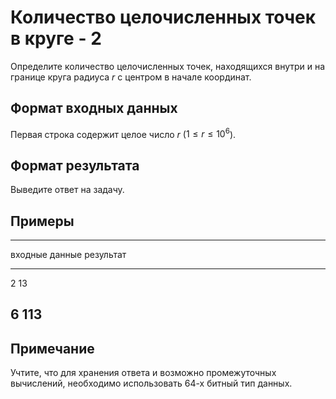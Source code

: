 # Количество целочисленных точек в круге - 2

Определите количество целочисленных точек, находящихся внутри и на границе круга радиуса $r$
с центром в начале координат. 

## Формат входных данных

Первая строка содержит целое число $r$ ($1 \leqslant r \leqslant 10^6$).

## Формат результата

Выведите ответ на задачу.

## Примеры

------------------------------
входные данные  результат
--------------  --------------
2               13

6               113
------------------------------

## Примечание
                                                                        
Учтите, что для хранения ответа и возможно промежуточных вычислений, необходимо
использовать 64-х битный тип данных.
